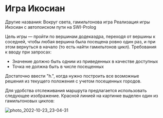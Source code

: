 # Игра Икосиан
Другие названия: Вокруг света, гамильтонова игра
Реализация игры Икосиан с автопоиском пути на SWI-Prolog

Цель игры — пройти по вершинам додекаэдра, переходя от вершины к соседней, чтобы любая вершина была посещена ровно один раз, и при этом вернуться в начало (то есть найти гамильтонов цикл). 
Требования к вводу при запросах: 
- Значение должно быть одним из приведенных в качестве доступных
- Точка не должна быть в числе посещенных

Достаточно ввести "h.", когда нужно построить все возможные решения из текущего положения с учетом посещенных городов.

Для удобства отслеживания маршрута предлагается использовать следующее изображение. Красной линией на картинке выделен один из гамильтоновых циклов:

![photo_2022-10-23_23-04-31](https://user-images.githubusercontent.com/29130600/213870173-684339e6-91ff-4a8f-a81d-8278879e0083.jpg)
